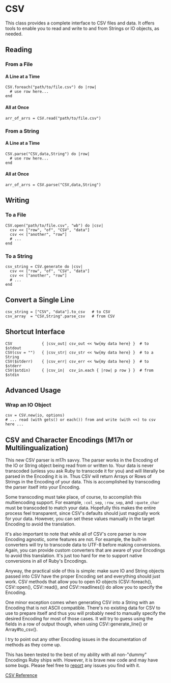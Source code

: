 # CSV

This class provides a complete interface to CSV files and data.  It offers
tools to enable you to read and write to and from Strings or IO objects, as
needed.

## Reading

### From a File

#### A Line at a Time

    CSV.foreach("path/to/file.csv") do |row|
      # use row here...
    end

#### All at Once

    arr_of_arrs = CSV.read("path/to/file.csv")

### From a String

#### A Line at a Time

    CSV.parse("CSV,data,String") do |row|
      # use row here...
    end

#### All at Once

    arr_of_arrs = CSV.parse("CSV,data,String")

## Writing

### To a File

    CSV.open("path/to/file.csv", "wb") do |csv|
      csv << ["row", "of", "CSV", "data"]
      csv << ["another", "row"]
      # ...
    end

### To a String

    csv_string = CSV.generate do |csv|
      csv << ["row", "of", "CSV", "data"]
      csv << ["another", "row"]
      # ...
    end

## Convert a Single Line

    csv_string = ["CSV", "data"].to_csv   # to CSV
    csv_array  = "CSV,String".parse_csv   # from CSV

## Shortcut Interface

    CSV             { |csv_out| csv_out << %w{my data here} }  # to $stdout
    CSV(csv = "")   { |csv_str| csv_str << %w{my data here} }  # to a String
    CSV($stderr)    { |csv_err| csv_err << %w{my data here} }  # to $stderr
    CSV($stdin)     { |csv_in|  csv_in.each { |row| p row } }  # from $stdin

## Advanced Usage

### Wrap an IO Object

    csv = CSV.new(io, options)
    # ... read (with gets() or each()) from and write (with <<) to csv here ...

## CSV and Character Encodings (M17n or Multilingualization)

This new CSV parser is m17n savvy.  The parser works in the Encoding of the IO
or String object being read from or written to.  Your data is never transcoded
(unless you ask Ruby to transcode it for you) and will literally be parsed in
the Encoding it is in.  Thus CSV will return Arrays or Rows of Strings in the
Encoding of your data.  This is accomplished by transcoding the parser itself
into your Encoding.

Some transcoding must take place, of course, to accomplish this multiencoding
support.  For example, `:col_sep`, `:row_sep`, and `:quote_char` must be
transcoded to match your data.  Hopefully this makes the entire process feel
transparent, since CSV's defaults should just magically work for your data. 
However, you can set these values manually in the target Encoding to avoid the
translation.

It's also important to note that while all of CSV's core parser is now
Encoding agnostic, some features are not.  For example, the built-in
converters will try to transcode data to UTF-8 before making conversions.
Again, you can provide custom converters that are aware of your Encodings to
avoid this translation.  It's just too hard for me to support native
conversions in all of Ruby's Encodings.

Anyway, the practical side of this is simple:  make sure IO and String objects
passed into CSV have the proper Encoding set and everything should just work.
CSV methods that allow you to open IO objects (CSV::foreach(), CSV::open(),
CSV::read(), and CSV::readlines()) do allow you to specify the Encoding.

One minor exception comes when generating CSV into a String with an Encoding
that is not ASCII compatible.  There's no existing data for CSV to use to
prepare itself and thus you will probably need to manually specify the desired
Encoding for most of those cases.  It will try to guess using the fields in a
row of output though, when using CSV::generate_line() or Array#to_csv().

I try to point out any other Encoding issues in the documentation of methods
as they come up.

This has been tested to the best of my ability with all non-"dummy" Encodings
Ruby ships with.  However, it is brave new code and may have some bugs. Please
feel free to [report](mailto:james@grayproductions.net) any issues you find
with it.

[CSV Reference](https://ruby-doc.org/stdlib-2.5.0/libdoc/csv/rdoc/CSV.html)
